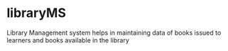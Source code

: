 # libraryMS
Library Management system helps in maintaining data of books issued to learners and books available in the library
